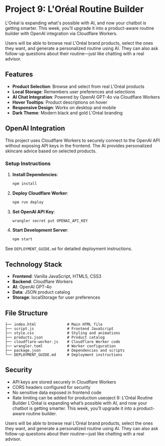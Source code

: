 # Project 9: L'Oréal Routine Builder

L'Oréal is expanding what's possible with AI, and now your chatbot is getting smarter. This week, you'll upgrade it into a product-aware routine builder with OpenAI integration via Cloudflare Workers.

Users will be able to browse real L'Oréal brand products, select the ones they want, and generate a personalized routine using AI. They can also ask follow-up questions about their routine—just like chatting with a real advisor.

## Features

- **Product Selection**: Browse and select from real L'Oréal products
- **Local Storage**: Remembers user preferences and selections
- **AI Chat Integration**: Powered by OpenAI GPT-4o via Cloudflare Workers
- **Hover Tooltips**: Product descriptions on hover
- **Responsive Design**: Works on desktop and mobile
- **Dark Theme**: Modern black and gold L'Oréal branding

## OpenAI Integration

This project uses Cloudflare Workers to securely connect to the OpenAI API without exposing API keys in the frontend. The AI provides personalized skincare advice based on selected products.

### Setup Instructions

1. **Install Dependencies**:
   ```bash
   npm install
   ```

2. **Deploy Cloudflare Worker**:
   ```bash
   npm run deploy
   ```

3. **Set OpenAI API Key**:
   ```bash
   wrangler secret put OPENAI_API_KEY
   ```

4. **Start Development Server**:
   ```bash
   npm start
   ```

See `DEPLOYMENT_GUIDE.md` for detailed deployment instructions.

## Technology Stack

- **Frontend**: Vanilla JavaScript, HTML5, CSS3
- **Backend**: Cloudflare Workers
- **AI**: OpenAI GPT-4o
- **Data**: JSON product catalog
- **Storage**: localStorage for user preferences

## File Structure

```
├── index.html              # Main HTML file
├── script.js               # Frontend JavaScript
├── style.css               # Styling and animations
├── products.json           # Product catalog
├── cloudflare-worker.js    # Cloudflare Worker code
├── wrangler.toml           # Worker configuration
├── package.json            # Dependencies and scripts
└── DEPLOYMENT_GUIDE.md     # Deployment instructions
```

## Security

- API keys are stored securely in Cloudflare Workers
- CORS headers configured for security
- No sensitive data exposed in frontend code
- Rate limiting can be added for production useoject 9: L'Oréal Routine Builder
L’Oréal is expanding what’s possible with AI, and now your chatbot is getting smarter. This week, you’ll upgrade it into a product-aware routine builder. 

Users will be able to browse real L’Oréal brand products, select the ones they want, and generate a personalized routine using AI. They can also ask follow-up questions about their routine—just like chatting with a real advisor.